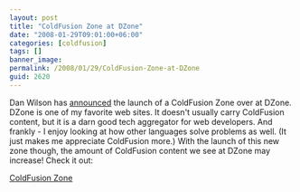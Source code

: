 ```yaml
---
layout: post
title: "ColdFusion Zone at DZone"
date: "2008-01-29T09:01:00+06:00"
categories: [coldfusion]
tags: []
banner_image: 
permalink: /2008/01/29/ColdFusion-Zone-at-DZone
guid: 2620
---
```


Dan Wilson has <a href="http://www.nodans.com/index.cfm/2008/1/29/How-to-grow-the-ColdFusion-community-What-YOU-can-do-to-help">announced</a> the launch of a ColdFusion Zone over at DZone. DZone is one of my favorite web sites. It doesn't usually carry ColdFusion content, but it is a darn good tech aggregator for web developers. And frankly - I enjoy looking at how other languages solve problems as well. (It just makes me appreciate ColdFusion more.) With the launch of this new zone though, the amount of ColdFusion content we see at DZone may increase! Check it out:

<a href="http://coldfusion.dzone.com/">ColdFusion Zone</a>